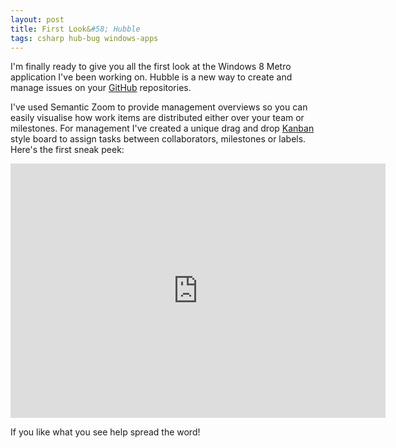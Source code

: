 ```yaml
---
layout: post
title: First Look&#58; Hubble
tags: csharp hub-bug windows-apps
---
```


I'm finally ready to give you all the first look at the Windows 8 Metro application I've been working on. Hubble is a new way to create and manage issues on your [GitHub][github] repositories. 

I've used Semantic Zoom to provide management overviews so you can easily visualise how work items are distributed either over your team or milestones. For management I've created a unique drag and drop [Kanban][kanban] style board to assign tasks between collaborators, milestones or labels. Here's the first sneak peek:

<iframe width="600" height="407" src="http://www.youtube.com/embed/j1pCxGuykFk?rel=0" frameborder="0" allowfullscreen></iframe>

If you like what you see help spread the word!

[github]: https://github.com/
[kanban]: http://en.wikipedia.org/wiki/Kanban_(development)
